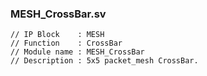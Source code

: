 ### MESH_CrossBar.sv

    // IP Block    : MESH
    // Function    : CrossBar
    // Module name : MESH_CrossBar
    // Description : 5x5 packet_mesh CrossBar.  